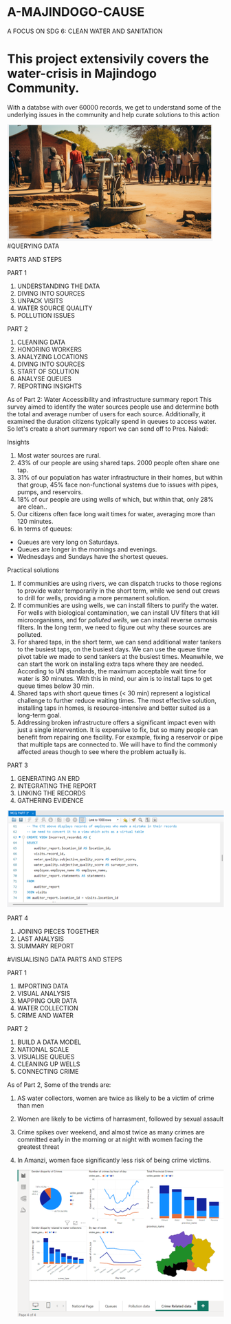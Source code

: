 # A-MAJINDOGO-CAUSE
A FOCUS ON SDG 6: CLEAN WATER AND SANITATION 

# This project extensivily covers the water-crisis in Majindogo Community.
With a databse with over 60000 records, we get to understand some of the underlying issues in the community and help curate solutions to this action

![water crisis](Screenshots/water_crisis.png)
#QUERYING DATA

PARTS AND STEPS


PART 1
1. UNDERSTANDING THE DATA
2. DIVING INTO SOURCES
3. UNPACK VISITS
4. WATER SOURCE QUALITY
5. POLLUTION ISSUES


PART 2
1. CLEANING DATA
2. HONORING WORKERS
3. ANALYZING LOCATIONS
4. DIVING INTO SOURCES
5. START OF SOLUTION
6. ANALYSE QUEUES
7. REPORTING INSIGHTS

As of Part 2:
Water Accessibility and infrastructure summary report
This survey aimed to identify the water sources people use and determine both the total and average number of users for each source.
Additionally, it examined the duration citizens typically spend in queues to access water.
So let's create a short summary report we can send off to Pres. Naledi:

Insights
1. Most water sources are rural.
2. 43% of our people are using shared taps. 2000 people often share one tap.
3. 31% of our population has water infrastructure in their homes, but within that group, 45% face non-functional systems due to issues with pipes,
pumps, and reservoirs.
4. 18% of our people are using wells of which, but within that, only 28% are clean..
5. Our citizens often face long wait times for water, averaging more than 120 minutes.
6. In terms of queues:
- Queues are very long on Saturdays.
- Queues are longer in the mornings and evenings.
- Wednesdays and Sundays have the shortest queues.

Practical solutions
1. If communities are using rivers, we can dispatch trucks to those regions to provide water temporarily in the short term, while we send out
crews to drill for wells, providing a more permanent solution.
2. If communities are using wells, we can install filters to purify the water. For wells with biological contamination, we can install UV filters that
kill microorganisms, and for *polluted wells*, we can install reverse osmosis filters. In the long term, we need to figure out why these sources
are polluted.
3. For shared taps, in the short term, we can send additional water tankers to the busiest taps, on the busiest days. We can use the queue time
pivot table we made to send tankers at the busiest times. Meanwhile, we can start the work on installing extra taps where they are needed.
According to UN standards, the maximum acceptable wait time for water is 30 minutes. With this in mind, our aim is to install taps to get
queue times below 30 min.
4. Shared taps with short queue times (< 30 min) represent a logistical challenge to further reduce waiting times. The most effective solution,
installing taps in homes, is resource-intensive and better suited as a long-term goal.
5. Addressing broken infrastructure offers a significant impact even with just a single intervention. It is expensive to fix, but so many people
can benefit from repairing one facility. For example, fixing a reservoir or pipe that multiple taps are connected to. We will have to find the
commonly affected areas though to see where the problem actually is.



PART 3
1. GENERATING AN ERD
2. INTEGRATING THE REPORT
3. LINKING THE RECORDS
4. GATHERING EVIDENCE

![piece of part 3 script](Screenshots/part_3_sql.png)

PART 4
1. JOINING PIECES TOGETHER
2. LAST ANALYSIS
3. SUMMARY REPORT


#VISUALISING DATA
PARTS AND STEPS

PART 1
1. IMPORTING DATA
2. VISUAL ANALYSIS
3. MAPPING OUR DATA
4. WATER COLLECTION
5. CRIME AND WATER

PART 2
1. BUILD A DATA MODEL
2. NATIONAL SCALE
3. VISUALISE QUEUES
4. CLEANING UP WELLS
5. CONNECTING CRIME

As of Part 2, Some of the trends are:
1. AS water collectors, women are twice as likely to be a victim of crime than men
2. Women are likely to be victims of harrasment, followed by sexual assault
3. Crime spikes over weekend, and almost twice as many crimes are committed early in the morning or at night with women facing the greatest threat
4. In Amanzi, women face significantly less risk of being crime victims.

   ![part 2 visual](Screenshots/part_2_visual.png)


